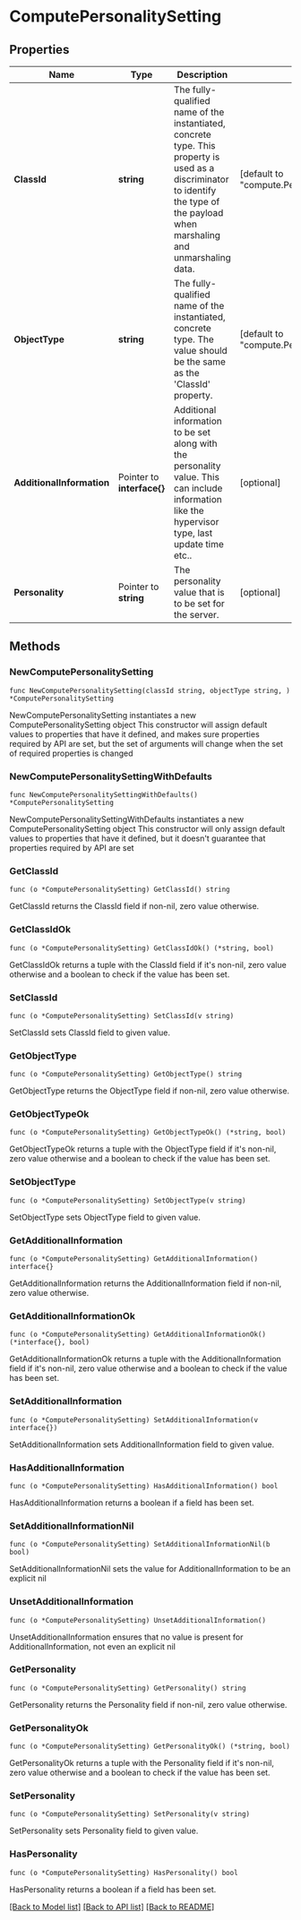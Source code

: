 # ComputePersonalitySetting

## Properties

Name | Type | Description | Notes
------------ | ------------- | ------------- | -------------
**ClassId** | **string** | The fully-qualified name of the instantiated, concrete type. This property is used as a discriminator to identify the type of the payload when marshaling and unmarshaling data. | [default to "compute.PersonalitySetting"]
**ObjectType** | **string** | The fully-qualified name of the instantiated, concrete type. The value should be the same as the &#39;ClassId&#39; property. | [default to "compute.PersonalitySetting"]
**AdditionalInformation** | Pointer to **interface{}** | Additional information to be set along with the personality value. This can include information like the hypervisor type, last update time etc.. | [optional] 
**Personality** | Pointer to **string** | The personality value that is to be set for the server. | [optional] 

## Methods

### NewComputePersonalitySetting

`func NewComputePersonalitySetting(classId string, objectType string, ) *ComputePersonalitySetting`

NewComputePersonalitySetting instantiates a new ComputePersonalitySetting object
This constructor will assign default values to properties that have it defined,
and makes sure properties required by API are set, but the set of arguments
will change when the set of required properties is changed

### NewComputePersonalitySettingWithDefaults

`func NewComputePersonalitySettingWithDefaults() *ComputePersonalitySetting`

NewComputePersonalitySettingWithDefaults instantiates a new ComputePersonalitySetting object
This constructor will only assign default values to properties that have it defined,
but it doesn't guarantee that properties required by API are set

### GetClassId

`func (o *ComputePersonalitySetting) GetClassId() string`

GetClassId returns the ClassId field if non-nil, zero value otherwise.

### GetClassIdOk

`func (o *ComputePersonalitySetting) GetClassIdOk() (*string, bool)`

GetClassIdOk returns a tuple with the ClassId field if it's non-nil, zero value otherwise
and a boolean to check if the value has been set.

### SetClassId

`func (o *ComputePersonalitySetting) SetClassId(v string)`

SetClassId sets ClassId field to given value.


### GetObjectType

`func (o *ComputePersonalitySetting) GetObjectType() string`

GetObjectType returns the ObjectType field if non-nil, zero value otherwise.

### GetObjectTypeOk

`func (o *ComputePersonalitySetting) GetObjectTypeOk() (*string, bool)`

GetObjectTypeOk returns a tuple with the ObjectType field if it's non-nil, zero value otherwise
and a boolean to check if the value has been set.

### SetObjectType

`func (o *ComputePersonalitySetting) SetObjectType(v string)`

SetObjectType sets ObjectType field to given value.


### GetAdditionalInformation

`func (o *ComputePersonalitySetting) GetAdditionalInformation() interface{}`

GetAdditionalInformation returns the AdditionalInformation field if non-nil, zero value otherwise.

### GetAdditionalInformationOk

`func (o *ComputePersonalitySetting) GetAdditionalInformationOk() (*interface{}, bool)`

GetAdditionalInformationOk returns a tuple with the AdditionalInformation field if it's non-nil, zero value otherwise
and a boolean to check if the value has been set.

### SetAdditionalInformation

`func (o *ComputePersonalitySetting) SetAdditionalInformation(v interface{})`

SetAdditionalInformation sets AdditionalInformation field to given value.

### HasAdditionalInformation

`func (o *ComputePersonalitySetting) HasAdditionalInformation() bool`

HasAdditionalInformation returns a boolean if a field has been set.

### SetAdditionalInformationNil

`func (o *ComputePersonalitySetting) SetAdditionalInformationNil(b bool)`

 SetAdditionalInformationNil sets the value for AdditionalInformation to be an explicit nil

### UnsetAdditionalInformation
`func (o *ComputePersonalitySetting) UnsetAdditionalInformation()`

UnsetAdditionalInformation ensures that no value is present for AdditionalInformation, not even an explicit nil
### GetPersonality

`func (o *ComputePersonalitySetting) GetPersonality() string`

GetPersonality returns the Personality field if non-nil, zero value otherwise.

### GetPersonalityOk

`func (o *ComputePersonalitySetting) GetPersonalityOk() (*string, bool)`

GetPersonalityOk returns a tuple with the Personality field if it's non-nil, zero value otherwise
and a boolean to check if the value has been set.

### SetPersonality

`func (o *ComputePersonalitySetting) SetPersonality(v string)`

SetPersonality sets Personality field to given value.

### HasPersonality

`func (o *ComputePersonalitySetting) HasPersonality() bool`

HasPersonality returns a boolean if a field has been set.


[[Back to Model list]](../README.md#documentation-for-models) [[Back to API list]](../README.md#documentation-for-api-endpoints) [[Back to README]](../README.md)



